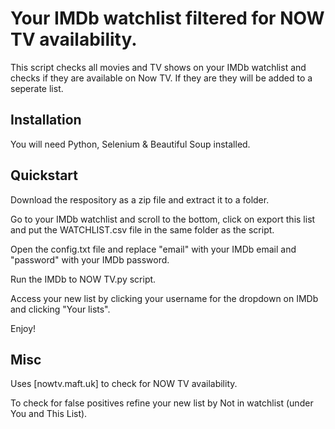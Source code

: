 # Your IMDb watchlist filtered for NOW TV availability.
This script checks all movies and TV shows on your IMDb watchlist and checks if they are available on Now TV.
If they are they will be added to a seperate list.

## Installation
You will need Python, Selenium & Beautiful Soup installed.

## Quickstart
Download the respository as a zip file and extract it to a folder.

Go to your IMDb watchlist and scroll to the bottom, click on export this list and put the WATCHLIST.csv file in the same folder as the script.

Open the config.txt file and replace "email" with your IMDb email and "password" with your IMDb password.

Run the IMDb to NOW TV.py script.

Access your new list by clicking your username for the dropdown on IMDb and clicking "Your lists".

Enjoy!

## Misc
Uses [nowtv.maft.uk] to check for NOW TV availability.

To check for false positives refine your new list by Not in watchlist (under You and This List).
